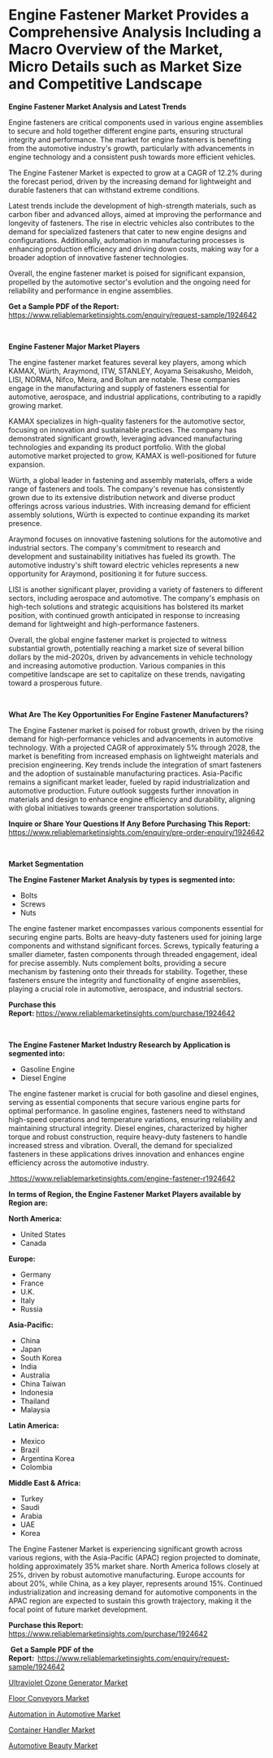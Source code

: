 <p><h1>Engine Fastener Market Provides a Comprehensive Analysis Including a Macro Overview of the Market, Micro Details such as Market Size and Competitive Landscape</h1></p><p><strong>Engine Fastener Market Analysis and Latest Trends</strong></p>
<p><p>Engine fasteners are critical components used in various engine assemblies to secure and hold together different engine parts, ensuring structural integrity and performance. The market for engine fasteners is benefiting from the automotive industry's growth, particularly with advancements in engine technology and a consistent push towards more efficient vehicles. </p><p>The Engine Fastener Market is expected to grow at a CAGR of 12.2% during the forecast period, driven by the increasing demand for lightweight and durable fasteners that can withstand extreme conditions. </p><p>Latest trends include the development of high-strength materials, such as carbon fiber and advanced alloys, aimed at improving the performance and longevity of fasteners. The rise in electric vehicles also contributes to the demand for specialized fasteners that cater to new engine designs and configurations. Additionally, automation in manufacturing processes is enhancing production efficiency and driving down costs, making way for a broader adoption of innovative fastener technologies. </p><p>Overall, the engine fastener market is poised for significant expansion, propelled by the automotive sector's evolution and the ongoing need for reliability and performance in engine assemblies.</p></p>
<p><strong>Get a Sample PDF of the Report:&nbsp;</strong> <a href="https://www.reliablemarketinsights.com/enquiry/request-sample/1924642?utm_campaign=1622&utm_medium=2&utm_source=Github&utm_content=ia&utm_term=24102024&utm_id=engine-fastener">https://www.reliablemarketinsights.com/enquiry/request-sample/1924642</a></p>
<p>&nbsp;</p>
<p><strong>Engine Fastener Major Market Players</strong></p>
<p><p>The engine fastener market features several key players, among which KAMAX, Würth, Araymond, ITW, STANLEY, Aoyama Seisakusho, Meidoh, LISI, NORMA, Nifco, Meira, and Boltun are notable. These companies engage in the manufacturing and supply of fasteners essential for automotive, aerospace, and industrial applications, contributing to a rapidly growing market.</p><p>KAMAX specializes in high-quality fasteners for the automotive sector, focusing on innovation and sustainable practices. The company has demonstrated significant growth, leveraging advanced manufacturing technologies and expanding its product portfolio. With the global automotive market projected to grow, KAMAX is well-positioned for future expansion.</p><p>Würth, a global leader in fastening and assembly materials, offers a wide range of fasteners and tools. The company's revenue has consistently grown due to its extensive distribution network and diverse product offerings across various industries. With increasing demand for efficient assembly solutions, Würth is expected to continue expanding its market presence.</p><p>Araymond focuses on innovative fastening solutions for the automotive and industrial sectors. The company's commitment to research and development and sustainability initiatives has fueled its growth. The automotive industry's shift toward electric vehicles represents a new opportunity for Araymond, positioning it for future success.</p><p>LISI is another significant player, providing a variety of fasteners to different sectors, including aerospace and automotive. The company's emphasis on high-tech solutions and strategic acquisitions has bolstered its market position, with continued growth anticipated in response to increasing demand for lightweight and high-performance fasteners.</p><p>Overall, the global engine fastener market is projected to witness substantial growth, potentially reaching a market size of several billion dollars by the mid-2020s, driven by advancements in vehicle technology and increasing automotive production. Various companies in this competitive landscape are set to capitalize on these trends, navigating toward a prosperous future.</p></p>
<p>&nbsp;</p>
<p><strong>What Are The Key Opportunities For Engine Fastener Manufacturers?</strong></p>
<p><p>The Engine Fastener market is poised for robust growth, driven by the rising demand for high-performance vehicles and advancements in automotive technology. With a projected CAGR of approximately 5% through 2028, the market is benefiting from increased emphasis on lightweight materials and precision engineering. Key trends include the integration of smart fasteners and the adoption of sustainable manufacturing practices. Asia-Pacific remains a significant market leader, fueled by rapid industrialization and automotive production. Future outlook suggests further innovation in materials and design to enhance engine efficiency and durability, aligning with global initiatives towards greener transportation solutions.</p></p>
<p><strong>Inquire or Share Your Questions If Any Before Purchasing This Report:</strong> <a href="https://www.reliablemarketinsights.com/enquiry/pre-order-enquiry/1924642?utm_campaign=1622&utm_medium=2&utm_source=Github&utm_content=ia&utm_term=24102024&utm_id=engine-fastener">https://www.reliablemarketinsights.com/enquiry/pre-order-enquiry/1924642</a></p>
<p>&nbsp;</p>
<p><strong>Market Segmentation</strong></p>
<p><strong>The Engine Fastener Market Analysis by types is segmented into:</strong></p>
<p><ul><li>Bolts</li><li>Screws</li><li>Nuts</li></ul></p>
<p><p>The engine fastener market encompasses various components essential for securing engine parts. Bolts are heavy-duty fasteners used for joining large components and withstand significant forces. Screws, typically featuring a smaller diameter, fasten components through threaded engagement, ideal for precise assembly. Nuts complement bolts, providing a secure mechanism by fastening onto their threads for stability. Together, these fasteners ensure the integrity and functionality of engine assemblies, playing a crucial role in automotive, aerospace, and industrial sectors.</p></p>
<p><strong>Purchase this Report:&nbsp;</strong><a href="https://www.reliablemarketinsights.com/purchase/1924642?utm_campaign=1622&utm_medium=2&utm_source=Github&utm_content=ia&utm_term=24102024&utm_id=engine-fastener">https://www.reliablemarketinsights.com/purchase/1924642</a></p>
<p>&nbsp;</p>
<p><strong>The Engine Fastener Market Industry Research by Application is segmented into:</strong></p>
<p><ul><li>Gasoline Engine</li><li>Diesel Engine</li></ul></p>
<p><p>The engine fastener market is crucial for both gasoline and diesel engines, serving as essential components that secure various engine parts for optimal performance. In gasoline engines, fasteners need to withstand high-speed operations and temperature variations, ensuring reliability and maintaining structural integrity. Diesel engines, characterized by higher torque and robust construction, require heavy-duty fasteners to handle increased stress and vibration. Overall, the demand for specialized fasteners in these applications drives innovation and enhances engine efficiency across the automotive industry.</p></p>
<p><a href="https://www.reliablemarketinsights.com/engine-fastener-r1924642?utm_campaign=1622&utm_medium=2&utm_source=Github&utm_content=ia&utm_term=24102024&utm_id=engine-fastener">&nbsp;https://www.reliablemarketinsights.com/engine-fastener-r1924642</a></p>
<p><strong>In terms of Region, the Engine Fastener Market Players available by Region are:</strong></p>
<p>
    <p> <strong> North America: </strong>
        <ul>
            <li>United States</li>
            <li>Canada</li>
        </ul>
        </p> 
    <p> <strong> Europe: </strong>
        <ul>
            <li>Germany</li>
            <li>France</li>
            <li>U.K.</li>
            <li>Italy</li>
            <li>Russia</li>
        </ul>
        </p> 
    <p> <strong> Asia-Pacific: </strong>
        <ul>
            <li>China</li>
            <li>Japan</li>
            <li>South Korea</li>
            <li>India</li>
            <li>Australia</li>
            <li>China Taiwan</li>
            <li>Indonesia</li>
            <li>Thailand</li>
            <li>Malaysia</li>
        </ul>
        </p> 
    <p> <strong> Latin America: </strong>
        <ul>
            <li>Mexico</li>
            <li>Brazil</li>
            <li>Argentina Korea</li>
            <li>Colombia</li>
        </ul>
        </p> 
    <p> <strong> Middle East & Africa: </strong>
        <ul>
            <li>Turkey</li>
            <li>Saudi</li>
            <li>Arabia</li>
            <li>UAE</li>
            <li>Korea</li>
        </ul>
    </p>
    </p>
<p><p>The Engine Fastener Market is experiencing significant growth across various regions, with the Asia-Pacific (APAC) region projected to dominate, holding approximately 35% market share. North America follows closely at 25%, driven by robust automotive manufacturing. Europe accounts for about 20%, while China, as a key player, represents around 15%. Continued industrialization and increasing demand for automotive components in the APAC region are expected to sustain this growth trajectory, making it the focal point of future market development.</p></p>
<p><strong>Purchase this Report: </strong><a href="https://www.reliablemarketinsights.com/purchase/1924642?utm_campaign=1622&utm_medium=2&utm_source=Github&utm_content=ia&utm_term=24102024&utm_id=engine-fastener">https://www.reliablemarketinsights.com/purchase/1924642</a></p>
<p>&nbsp;<strong>Get a Sample PDF of the Report:&nbsp;&nbsp;</strong><a href="https://www.reliablemarketinsights.com/enquiry/request-sample/1924642?utm_campaign=1622&utm_medium=2&utm_source=Github&utm_content=ia&utm_term=24102024&utm_id=engine-fastener">https://www.reliablemarketinsights.com/enquiry/request-sample/1924642</a></p>
<p><strong></strong></p>
<p><p><a href="https://www.linkedin.com/pulse/ultraviolet-ozone-generator-market-industry-trends-forecast-rwbqf?utm_campaign=1622&utm_medium=2&utm_source=Github&utm_content=ia&utm_term=24102024&utm_id=engine-fastener">Ultraviolet Ozone Generator Market</a></p><p><a href="https://issuu.com/reportprime-2/docs/floor-conveyors-market-size-2030.pp_fdcb6fdf782bba?utm_campaign=1622&utm_medium=2&utm_source=Github&utm_content=ia&utm_term=24102024&utm_id=engine-fastener">Floor Conveyors Market</a></p><p><a href="https://www.linkedin.com/pulse/global-automation-automotive-market-trends-insights-uypuc?utm_campaign=1622&utm_medium=2&utm_source=Github&utm_content=ia&utm_term=24102024&utm_id=engine-fastener">Automation in Automotive Market</a></p><p><a href="https://github.com/JosephineMcguire65/Market-Research-Report-List-1/blob/main/container-handler-market.md?utm_campaign=1622&utm_medium=2&utm_source=Github&utm_content=ia&utm_term=24102024&utm_id=engine-fastener">Container Handler Market</a></p><p><a href="https://www.linkedin.com/pulse/automotive-beauty-market-size-status-forecast-2024-2031-qwbec?utm_campaign=1622&utm_medium=2&utm_source=Github&utm_content=ia&utm_term=24102024&utm_id=engine-fastener">Automotive Beauty Market</a></p></p>